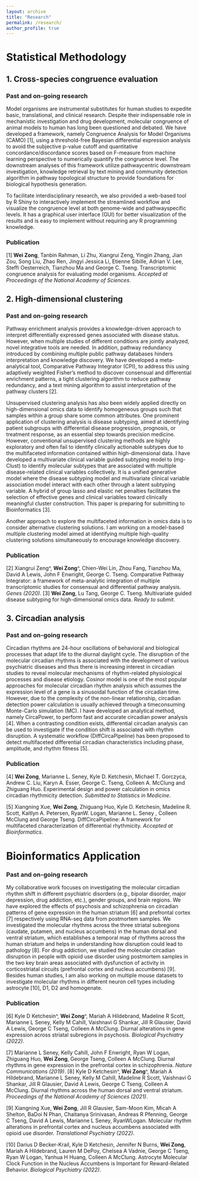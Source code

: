```yaml
---
layout: archive
title: "Research"
permalink: /research/
author_profile: true
---
```


# Statistical Methodology
## 1. Cross-species congruence evaluation
### Past and on-going research

Model organisms are instrumental substitutes for human studies to expedite basic, translational, and clinical research. Despite their indispensable role in mechanistic investigation and drug development, molecular congruence of animal models to human has long been questioned and debated. We have developed a framework, namely Congruence Analysis for Model Organisms (CAMO) [1], using a threshold-free Bayesian differential expression analysis to avoid the subjective p-value cutoff and quantitative concordance/discordance scores based on F-measure from machine learning perspective to numerically quantify the congruence level. The downstream analyses of this framework utilize pathwaycentric downstream investigation, knowledge retrieval by text mining and community detection algorithm in pathway topological structure to provide foundations for biological hypothesis generation.

To facilitate interdisciplinary research, we also provided a web-based tool by R Shiny to interactively implement
the streamlined workflow and visualize the congruence level at both genome-wide and pathwayspecific
levels. It has a graphical user interface (GUI) for better visualization of the results and is easy to
implement without requiring any R programming knowledge.


### Publication
[1] **Wei Zong**, Tanbin Rahman, Li Zhu, Xiangrui Zeng, Yingjin Zhang, Jian Zou, Song Liu, Zhao Ren, Jingyi Jessica Li, Etienne Sibille, Adrian V. Lee, Steffi Oesterreich, Tianzhou Ma and George C. Tseng. Transcriptomic congruence analysis for evaluating model organisms. _Accepted at Proceedings of the National Academy of Sciences_.

## 2. High-dimensional clustering
### Past and on-going research

Pathway enrichment analysis provides a knowledge-driven approach to interpret differentially expressed genes associated with disease status. However, when multiple studies of different conditions are jointly analyzed, novel integrative tools are needed. In addition, pathway redundancy introduced by combining multiple public pathway databases hinders interpretation and knowledge discovery. We have developed a meta-analytical tool, Comparative Pathway Integrator (CPI), to address this using adaptively weighted Fisher’s method to discover consensual and differential enrichment patterns, a tight clustering algorithm to reduce pathway redundancy, and a text mining algorithm to assist interpretation of the pathway clusters [2].

Unsupervised clustering analysis has also been widely applied directly on high-dimensional omics data to identify homogeneous groups such that samples within a group share some common attributes. One prominent application of clustering analysis is disease subtyping, aimed at identifying patient subgroups with differential disease progression, prognosis, or treatment response, as an essential step towards precision medicine. However, conventional unsupervised clustering methods are highly exploratory and often fail to identify clinically actionable subtypes due to the multifaceted information contained within high-dimensional data. I have developed a multivariate clinical variable guided subtyping model to (mg-Clust) to identify molecular subtypes that are associated with multiple disease-related clinical variables collectively. It is a unified generative model where the disease subtyping model and multivariate clinical variable association model interact with each other through a latent subtyping variable. A hybrid of group lasso and elastic net penalties facilitates the selection of effective genes and clinical variables toward clinically meaningful cluster construction. This paper is preparing for submitting to Bioinformatics [3].

Another approach to explore the multifaceted information in omics data is to consider alternative clustering solutions. I am working on a model-based multiple clustering model aimed at identifying multiple high-quality clustering solutions simultaneously to encourage knowledge discovery.

### Publication
[2] Xiangrui Zeng^, **Wei Zong**^, Chien-Wei Lin, Zhou Fang, Tianzhou Ma, David A Lewis, John F Enwright, George C. Tseng. Comparative Pathway Integrator: a framework of meta-analytic integration of multiple transcriptomic studies for consensual and differential pathway analysis. _Genes (2020)_.
[3] **Wei Zong**, Lu Tang, George C. Tseng. Multivariate guided disease subtyping for high-dimensional omics data. _Ready to submit_.

## 3. Circadian analysis
### Past and on-going research
Circadian rhythms are 24-hour oscillations of behavioral and biological processes that adapt life to the diurnal daylight cycle. The disruption of the molecular circadian rhythms is associated with the development of various psychiatric diseases and thus there is increasing interest in circadian studies to reveal molecular mechanisms of rhythm-related physiological processes and disease etiology. Cosinor model is one of the most popular approaches for molecular circadian rhythm analysis which assumes the expression level of a gene is a sinusoidal function of the circadian time. However, due to the complexity of the non-linear relationship, circadian detection power calculation is usually achieved through a timeconsuming Monte-Carlo simulation (MC). I have developed an analytical method, namely CircaPower, to perform fast and accurate circadian power analysis [4]. When a contrasting condition exists, differential circadian analysis can be used to investigate if the condition shift is associated with rhythm disruption. A systematic workflow (DiffCircaPipeline) has been proposed to detect multifaceted differential circadian
characteristics including phase, amplitude, and rhythm fitness [5].

### Publication
[4] **Wei Zong**, Marianne L. Seney, Kyle D. Ketchesin, Michael T. Gorczyca, Andrew C. Liu, Karyn A. Esser, George C. Tseng, Colleen A. McClung and Zhiguang Huo. Experimental design and power calculation in omics circadian rhythmicity detection. _Submitted to Statistics in Medicine_.

[5] Xiangning Xue, **Wei Zong**, Zhiguang Huo, Kyle D. Ketchesin, Madeline R. Scott, Kaitlyn A. Petersen,
RyanW. Logan, Marianne L. Seney , Colleen McClung and George Tseng. DiffCircaPipeline:
A framework for multifaceted characterization of differential rhythmicity. _Accepted at Bioinformatics_.


# Bioinformatics Application
### Past and on-going research
My collaborative work focuses on investigating the molecular circadian rhythm shift in different psychiatric disorders (e.g., bipolar disorder, major depression, drug addiction, etc.), gender groups, and brain regions. We have explored the effects of psychosis and schizophrenia on circadian patterns of gene expression in the human striatum [6] and prefrontal cortex [7] respectively using RNA-seq data from postmortem samples. We investigated the molecular rhythms across the three striatal subregions (caudate, putamen, and nucleus accumbens) in the human dorsal and ventral striatum, which establishes a temporal map of rhythms across the human striatum and helps in understanding how disruption could lead to pathology [8]. For drug addiction, we studied the molecular circadian disruption in people with opioid use disorder using postmortem samples in the two key brain areas associated with dysfunction of activity in corticostriatal circuits (prefrontal cortex and nucleus accumbens) [9]. Besides human studies, I am also working on multiple mouse datasets to investigate molecular rhythms in different neuron cell types including astrocyte [10], D1, D2 and homogenate.

### Publication
[6] Kyle D Ketchesin^, **Wei Zong**^, Mariah A Hildebrand, Madeline R Scott, Marianne L Seney, Kelly M Cahill, Vaishnavi G Shankar, Jill R Glausier, David A Lewis, George C Tseng, Colleen A McClung. Diurnal alterations in gene expression across striatal subregions in psychosis. _Biological Psychiatry (2022)_.

[7] Marianne L Seney, Kelly Cahill, John F Enwright, Ryan W Logan, Zhiguang Huo, **Wei Zong**, George Tseng, Colleen A McClung. Diurnal rhythms in gene expression in the prefrontal cortex in schizophrenia. _Nature Communications (2019)_.
[8] Kyle D Ketchesin^, **Wei Zong**^, Mariah A Hildebrand, Marianne L Seney, Kelly M Cahill, Madeline R Scott, Vaishnavi G Shankar, Jill R Glausier, David A Lewis, George C Tseng, Colleen A McClung. Diurnal rhythms across the human dorsal and ventral striatum. _Proceedings of the National Academy of Sciences (2021)_.

[9] Xiangning Xue, **Wei Zong**, Jill R Glausier, Sam-Moon Kim, Micah A Shelton, BaDoi N Phan, Chaitanya Srinivasan, Andreas R Pfenning, George C Tseng, David A Lewis, Marianne L Seney, RyanWLogan. Molecular rhythm alterations in prefrontal cortex and nucleus accumbens associated with opioid use disorder. _Translational Psychiatry (2022)_.

[10] Darius D Becker-Krail, Kyle D Ketchesin, Jennifer N Burns, **Wei Zong**, Mariah A Hildebrand, Lauren M DePoy, Chelsea A Vadnie, George C Tseng, Ryan W Logan, Yanhua H Huang, Colleen A McClung. Astrocyte Molecular Clock Function in the Nucleus Accumbens is Important for Reward-Related Behavior. _Biological Psychiatry (2022)_.

